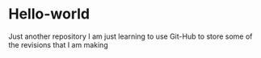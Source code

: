 # Hello-world
Just another repository
I am just learning to use Git-Hub to store some of the revisions that I am making
